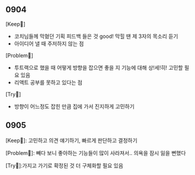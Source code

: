 ## 0904
[Keep🍨]
- 코치님들께 막혔던 기획 피드백 들은 것 good! 막힐 땐 제 3자의 목소리 듣기
- 아이디어 낼 때 주저하지 않는 점

[Problem🍰]
- 투트랙으로 했을 때 어떻게 방향을 잡으면 좋을 지 기능에 대해 상!세!히! 고민할 필요 있음
- 리액트 공부를 못하고 있다는 점 

[Try🍮]
- 방향이 어느정도 잡힌 만큼 집에 가서 진지하게 고민하기

## 0905
[Keep🍨]: 고민하고 의견 얘기하기, 빠르게 판단하고 결정하기

[Problem🍰]: 빼다 보니 좋아하는 기능들이 많이 사라져서.. 의욕을 잠시 잃을 뻔했다

[Try🍮]:가지고 가기로 확정된 것 더 구체화할 필요 있음
